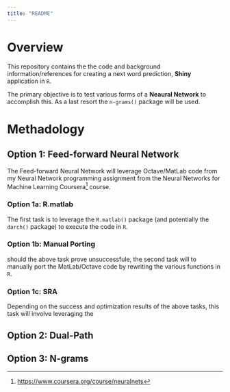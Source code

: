 ```yaml
---
title: "README"
---
```


# Overview  

This repository contains the the code and background information/references for creating a next word prediction, __Shiny__ application in `R`.  

The primary objective is to test various forms of a __Neaural Network__ to accomplish this. As a last resort the `n-grams()` package will be used.

# Methadology  

## Option 1: Feed-forward Neural Network  

The Feed-forward Neural Network will leverage Octave/MatLab code from my Neural Network programming assignment from the Neural Networks for Machine Learning Coursera[^coursera] course.  

### Option 1a: R.matlab  

The first task is to leverage the `R.matlab()` package (and potentially the `darch()` package) to execute the code in `R`.  

### Option 1b: Manual Porting  

should the above task prove unsuccessfule, the second task will to manually port the MatLab/Octave code by rewriting the various functions in `R`.  

### Option 1c: SRA  

Depending on the success and optimization results of the above tasks, this task will involve leveraging the 

## Option 2: Dual-Path  

## Option 3: N-grams  


[^coursera]: https://www.coursera.org/course/neuralnets
